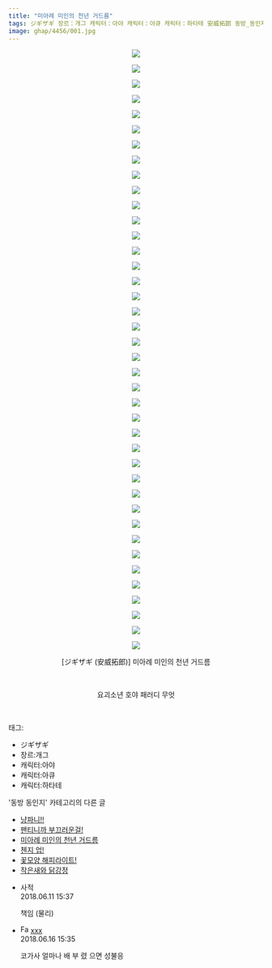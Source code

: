 ```yaml
---
title: "미아례 미인의 천년 거드름"
tags: ジギザギ 장르：개그 캐릭터：아야 캐릭터：아큐 캐릭터：하타테 安威拓郎 동방_동인지
image: ghap/4456/001.jpg
---
```

<div class="article">
<p style="text-align: center; clear: none; float: none;"><img src="{{ site.nasurl }}/ghap/4456/001.jpg"/></p>
<p style="text-align: center; clear: none; float: none;"><img src="{{ site.nasurl }}/ghap/4456/002.jpg"/></p>
<p style="text-align: center; clear: none; float: none;"><img src="{{ site.nasurl }}/ghap/4456/003.jpg"/></p>
<p style="text-align: center; clear: none; float: none;"><img src="{{ site.nasurl }}/ghap/4456/004.jpg"/></p>
<p style="text-align: center; clear: none; float: none;"><img src="{{ site.nasurl }}/ghap/4456/005.jpg"/></p>
<p style="text-align: center; clear: none; float: none;"><img src="{{ site.nasurl }}/ghap/4456/006.jpg"/></p>
<p style="text-align: center; clear: none; float: none;"><img src="{{ site.nasurl }}/ghap/4456/007.jpg"/></p>
<p style="text-align: center; clear: none; float: none;"><img src="{{ site.nasurl }}/ghap/4456/008.jpg"/></p>
<p style="text-align: center; clear: none; float: none;"><img src="{{ site.nasurl }}/ghap/4456/009.jpg"/></p>
<p style="text-align: center; clear: none; float: none;"><img src="{{ site.nasurl }}/ghap/4456/010.jpg"/></p>
<p style="text-align: center; clear: none; float: none;"><img src="{{ site.nasurl }}/ghap/4456/011.jpg"/></p>
<p style="text-align: center; clear: none; float: none;"><img src="{{ site.nasurl }}/ghap/4456/012.jpg"/></p>
<p style="text-align: center; clear: none; float: none;"><img src="{{ site.nasurl }}/ghap/4456/013.jpg"/></p>
<p style="text-align: center; clear: none; float: none;"><img src="{{ site.nasurl }}/ghap/4456/014.jpg"/></p>
<p style="text-align: center; clear: none; float: none;"><img src="{{ site.nasurl }}/ghap/4456/015.jpg"/></p>
<p style="text-align: center; clear: none; float: none;"><img src="{{ site.nasurl }}/ghap/4456/016.jpg"/></p>
<p style="text-align: center; clear: none; float: none;"><img src="{{ site.nasurl }}/ghap/4456/017.jpg"/></p>
<p style="text-align: center; clear: none; float: none;"><img src="{{ site.nasurl }}/ghap/4456/018.jpg"/></p>
<p style="text-align: center; clear: none; float: none;"><img src="{{ site.nasurl }}/ghap/4456/019.jpg"/></p>
<p style="text-align: center; clear: none; float: none;"><img src="{{ site.nasurl }}/ghap/4456/020.jpg"/></p>
<p style="text-align: center; clear: none; float: none;"><img src="{{ site.nasurl }}/ghap/4456/021.jpg"/></p>
<p style="text-align: center; clear: none; float: none;"><img src="{{ site.nasurl }}/ghap/4456/022.jpg"/></p>
<p style="text-align: center; clear: none; float: none;"><img src="{{ site.nasurl }}/ghap/4456/023.jpg"/></p>
<p style="text-align: center; clear: none; float: none;"><img src="{{ site.nasurl }}/ghap/4456/024.jpg"/></p>
<p style="text-align: center; clear: none; float: none;"><img src="{{ site.nasurl }}/ghap/4456/025.jpg"/></p>
<p style="text-align: center; clear: none; float: none;"><img src="{{ site.nasurl }}/ghap/4456/026.jpg"/></p>
<p style="text-align: center; clear: none; float: none;"><img src="{{ site.nasurl }}/ghap/4456/027.jpg"/></p>
<p style="text-align: center; clear: none; float: none;"><img src="{{ site.nasurl }}/ghap/4456/028.jpg"/></p>
<p style="text-align: center; clear: none; float: none;"><img src="{{ site.nasurl }}/ghap/4456/029.jpg"/></p>
<p style="text-align: center; clear: none; float: none;"><img src="{{ site.nasurl }}/ghap/4456/030.jpg"/></p>
<p style="text-align: center; clear: none; float: none;"><img src="{{ site.nasurl }}/ghap/4456/031.jpg"/></p>
<p style="text-align: center; clear: none; float: none;"><img src="{{ site.nasurl }}/ghap/4456/032.jpg"/></p>
<p style="text-align: center; clear: none; float: none;"><img src="{{ site.nasurl }}/ghap/4456/033.jpg"/></p>
<p style="text-align: center; clear: none; float: none;"><img src="{{ site.nasurl }}/ghap/4456/034.jpg"/></p>
<p style="text-align: center; clear: none; float: none;"><img src="{{ site.nasurl }}/ghap/4456/035.jpg"/></p>
<p style="text-align: center; clear: none; float: none;"><img src="{{ site.nasurl }}/ghap/4456/036.jpg"/></p>
<p style="text-align: center; clear: none; float: none;"><img src="{{ site.nasurl }}/ghap/4456/037.jpg"/></p>
<p style="text-align: center; clear: none; float: none;"><img src="{{ site.nasurl }}/ghap/4456/038.jpg"/></p>
<p style="text-align: center; clear: none; float: none;"><img src="{{ site.nasurl }}/ghap/4456/039.jpg"/></p>
<p style="text-align: center; clear: none; float: none;"><img src="{{ site.nasurl }}/ghap/4456/040.jpg"/></p>
<p style="text-align: center; clear: none; float: none;">[ジギザギ (安威拓郎)] 미아례 미인의 천년 거드름</p>
<p style="text-align: center; clear: none; float: none;"><br/></p>
<p style="text-align: center; clear: none; float: none;">요괴소년 호야 패러디 무엇</p>
<p><br/></p>
</div><div class="tagTrail">
<p>태그: </p>
<ul>
<li>ジギザギ</li>
<li>장르:개그</li>
<li>캐릭터:아야</li>
<li>캐릭터:아큐</li>
<li>캐릭터:하타테</li>
</ul>
</div><div class="another">
<p>'동방 동인지' 카테고리의 다른 글</p>
<ul>
<li><a href="/2018-06-11-ghap_4458">냥파니!!</a></li>
<li><a href="/2018-06-11-ghap_4457">팬티니까 부끄러운걸!</a></li>
<li><a href="/2018-06-11-ghap_4456">미아례 미인의 천년 거드름</a></li>
<li><a href="/2018-06-11-ghap_4455">첸지 업!</a></li>
<li><a href="/2018-06-11-ghap_4454">꽃모양 해피라이트!</a></li>
<li><a href="/2018-06-11-ghap_4452">작은새와 닭강정</a></li>
</ul>
</div><div class="cb_module cb_fluid">
<div class="cb_wrt cb_profile">
<div class="comment">
<ul>
<li class="cb_thumb_off" id="comment15269329">
<div class="cb_comment_area">
<div class="cb_info_area">
<div class="cb_section">
<span class="cb_nick_name">사적</span>
</div>
<div class="cb_section">
<span class="cb_date">2018.06.11 15:37 </span>
</div>
</div>
<div class="cb_dsc_comment">
<p class="cb_dsc">
											책임 (물리)
										</p>
</div>
</div></li>
<li class="cb_thumb_off" id="comment15271495">
<div class="cb_comment_area">
<div class="cb_info_area">
<div class="cb_section">
<span class="cb_nick_name"><img alt="Favicon of http://qksxodid12@naver.com" height="16" onerror="this.onerror=null;this.parentNode.removeChild(this)" src="http://naver.com/favicon.ico" width="16"/> <a href="http://qksxodid12@naver.com" onclick="return openLinkInNewWindow(this)">xxx</a></span>
</div>
<div class="cb_section">
<span class="cb_date">2018.06.16 15:35 </span>
</div>
</div>
<div class="cb_dsc_comment">
<p class="cb_dsc">
											코가사 얼마나 배 부 렸 으면 성불응
										</p>
</div>
</div></li>
</ul>
</div>
</div><!-- commentList close -->
</div>